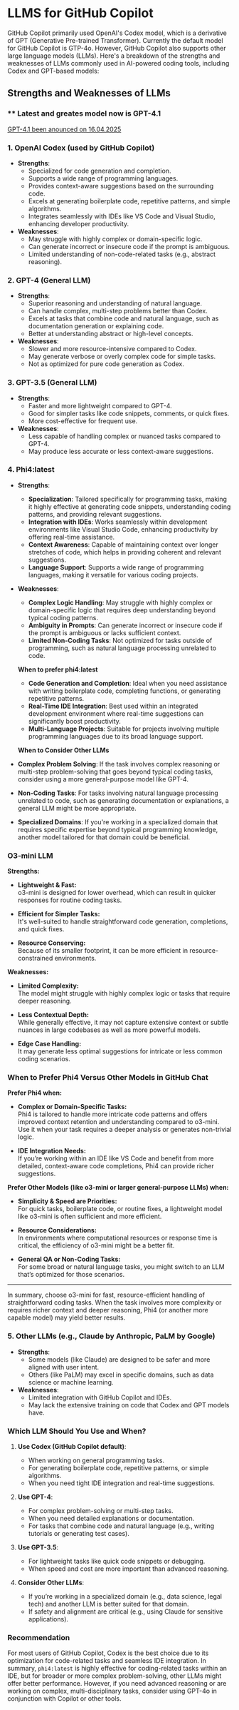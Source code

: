 # LLMS for GitHub Copilot

GitHub Copilot primarily used OpenAI's Codex model, which is a derivative of GPT (Generative Pre-trained Transformer). Currently the default model for GitHub Copilot is GTP-4o.
However, GitHub Copilot also supports other large language models (LLMs).
Here's a breakdown of the strengths and weaknesses of LLMs commonly used in AI-powered coding tools, including Codex and GPT-based models:

## **Strengths and Weaknesses of LLMs**

### ** Latest and greates model now is GPT-4.1

[GPT-4.1 been anounced on 16.04.2025](https://azure.microsoft.com/en-us/blog/announcing-the-gpt-4-1-model-series-for-azure-ai-foundry-developers/)

### **1. OpenAI Codex (used by GitHub Copilot)**

- **Strengths**:
  - Specialized for code generation and completion.
  - Supports a wide range of programming languages.
  - Provides context-aware suggestions based on the surrounding code.
  - Excels at generating boilerplate code, repetitive patterns, and simple algorithms.
  - Integrates seamlessly with IDEs like VS Code and Visual Studio, enhancing developer productivity.
- **Weaknesses**:
  - May struggle with highly complex or domain-specific logic.
  - Can generate incorrect or insecure code if the prompt is ambiguous.
  - Limited understanding of non-code-related tasks (e.g., abstract reasoning).

### **2. GPT-4 (General LLM)**

- **Strengths**:
  - Superior reasoning and understanding of natural language.
  - Can handle complex, multi-step problems better than Codex.
  - Excels at tasks that combine code and natural language, such as documentation generation or explaining code.
  - Better at understanding abstract or high-level concepts.
- **Weaknesses**:
  - Slower and more resource-intensive compared to Codex.
  - May generate verbose or overly complex code for simple tasks.
  - Not as optimized for pure code generation as Codex.

### **3. GPT-3.5 (General LLM)**

- **Strengths**:
  - Faster and more lightweight compared to GPT-4.
  - Good for simpler tasks like code snippets, comments, or quick fixes.
  - More cost-effective for frequent use.
- **Weaknesses**:
  - Less capable of handling complex or nuanced tasks compared to GPT-4.
  - May produce less accurate or less context-aware suggestions.

### **4. Phi4:latest**

- **Strengths**:
  - **Specialization**: Tailored specifically for programming tasks, making it highly effective at generating code snippets, understanding coding patterns, and providing relevant suggestions.
  - **Integration with IDEs**: Works seamlessly within development environments like Visual Studio Code, enhancing productivity by offering real-time assistance.
  - **Context Awareness**: Capable of maintaining context over longer stretches of code, which helps in providing coherent and relevant suggestions.
  - **Language Support**: Supports a wide range of programming languages, making it versatile for various coding projects.

- **Weaknesses**:

  - **Complex Logic Handling**: May struggle with highly complex or domain-specific logic that requires deep understanding beyond typical coding patterns.
  - **Ambiguity in Prompts**: Can generate incorrect or insecure code if the prompt is ambiguous or lacks sufficient context.
  - **Limited Non-Coding Tasks**: Not optimized for tasks outside of programming, such as natural language processing unrelated to code.

  **When to prefer phi4:latest**

  - **Code Generation and Completion**: Ideal when you need assistance with writing boilerplate code, completing functions, or generating repetitive patterns.
  - **Real-Time IDE Integration**: Best used within an integrated development environment where real-time suggestions can significantly boost productivity.
  - **Multi-Language Projects**: Suitable for projects involving multiple programming languages due to its broad language support.

  **When to Consider Other LLMs**

- **Complex Problem Solving**: If the task involves complex reasoning or multi-step problem-solving that goes beyond typical coding tasks, consider using a more general-purpose model like GPT-4.
- **Non-Coding Tasks**: For tasks involving natural language processing unrelated to code, such as generating documentation or explanations, a general LLM might be more appropriate.
- **Specialized Domains**: If you're working in a specialized domain that requires specific expertise beyond typical programming knowledge, another model tailored for that domain could be beneficial.

### O3-mini LLM

**Strengths:**

- **Lightweight & Fast:**  
  o3-mini is designed for lower overhead, which can result in quicker responses for routine coding tasks.
  
- **Efficient for Simpler Tasks:**  
  It's well-suited to handle straightforward code generation, completions, and quick fixes.

- **Resource Conserving:**  
  Because of its smaller footprint, it can be more efficient in resource-constrained environments.

**Weaknesses:**

- **Limited Complexity:**  
  The model might struggle with highly complex logic or tasks that require deeper reasoning.

- **Less Contextual Depth:**  
  While generally effective, it may not capture extensive context or subtle nuances in large codebases as well as more powerful models.

- **Edge Case Handling:**  
  It may generate less optimal suggestions for intricate or less common coding scenarios.


### When to Prefer Phi4 Versus Other Models in GitHub Chat

**Prefer Phi4 when:**

- **Complex or Domain-Specific Tasks:**  
  Phi4 is tailored to handle more intricate code patterns and offers improved context retention and understanding compared to o3-mini. Use it when your task requires a deeper analysis or generates non-trivial logic.

- **IDE Integration Needs:**  
  If you’re working within an IDE like VS Code and benefit from more detailed, context-aware code completions, Phi4 can provide richer suggestions.

**Prefer Other Models (like o3-mini or larger general-purpose LLMs) when:**

- **Simplicity & Speed are Priorities:**  
  For quick tasks, boilerplate code, or routine fixes, a lightweight model like o3-mini is often sufficient and more efficient.

- **Resource Considerations:**  
  In environments where computational resources or response time is critical, the efficiency of o3-mini might be a better fit.

- **General QA or Non-Coding Tasks:**  
  For some broad or natural language tasks, you might switch to an LLM that’s optimized for those scenarios.

---

In summary, choose o3-mini for fast, resource-efficient handling of straightforward coding tasks. When the task involves more complexity or requires richer context and deeper reasoning, Phi4 (or another more capable model) may yield better results.

### **5. Other LLMs (e.g., Claude by Anthropic, PaLM by Google)**

- **Strengths**:
  - Some models (like Claude) are designed to be safer and more aligned with user intent.
  - Others (like PaLM) may excel in specific domains, such as data science or machine learning.
- **Weaknesses**:
  - Limited integration with GitHub Copilot and IDEs.
  - May lack the extensive training on code that Codex and GPT models have.

### **Which LLM Should You Use and When?**

1. **Use Codex (GitHub Copilot default)**:
   - When working on general programming tasks.
   - For generating boilerplate code, repetitive patterns, or simple algorithms.
   - When you need tight IDE integration and real-time suggestions.

2. **Use GPT-4**:
   - For complex problem-solving or multi-step tasks.
   - When you need detailed explanations or documentation.
   - For tasks that combine code and natural language (e.g., writing tutorials or generating test cases).

3. **Use GPT-3.5**:
   - For lightweight tasks like quick code snippets or debugging.
   - When speed and cost are more important than advanced reasoning.

4. **Consider Other LLMs**:
   - If you’re working in a specialized domain (e.g., data science, legal tech) and another LLM is better suited for that domain.
   - If safety and alignment are critical (e.g., using Claude for sensitive applications).

### **Recommendation**

For most users of GitHub Copilot, Codex is the best choice due to its optimization for code-related tasks and seamless IDE integration. 
In summary, `phi4:latest` is highly effective for coding-related tasks within an IDE, but for broader or more complex problem-solving, other LLMs might offer better performance.
However, if you need advanced reasoning or are working on complex, multi-disciplinary tasks, consider using GPT-4o in conjunction with Copilot or other tools.